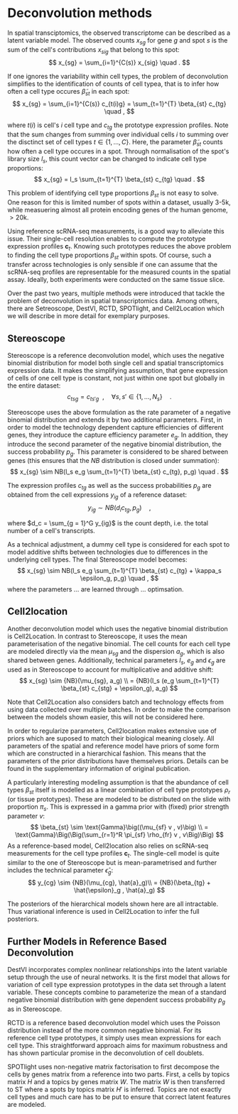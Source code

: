 # Deconvolution methods
In spatial transciptomics, the observed transcriptome can be described as a latent variable model. The observed counts $x_{sg}$ for gene $g$ and spot $s$ is the sum of the cell's contributions $x_{sig}$ that belong to this spot:
$$
    x_{sg} = \sum_{i=1}^{C(s)} x_{sig} \quad .
$$

If one ignores the variability within cell types, the problem of deconvolution simplifies to the identification of counts of cell typea, that is to infer how often a cell type occures $\tilde \beta_{st}$ in each spot:
$$
    x_{sg} = \sum_{i=1}^{C(s)} c_{t(i)g} = \sum_{t=1}^{T} \beta_{st} c_{tg} \quad ,
$$

where $t(i)$ is cell's $i$ cell type and $c_{tg}$ the prototype expression profiles. Note that the sum changes from summing over individual cells $i$ to summing over the disctinct set of cell types $t \in \{1, \dots, C\}$. Here, the parameter $\tilde \beta_{st}$ counts how often a cell type occures in a spot. Through normalisation of the spot's library size $l_s$, this count vector can be changed to indicate cell type proportions:
$$
    x_{sg} = l_s \sum_{t=1}^{T} \beta_{st} c_{tg} \quad .
$$

This problem of identifying cell type proportions $\beta_{st}$ is not easy to solve. One reason for this is limited number of spots within a dataset, usually 3-5k, while measuering almost all protein encoding genes of the human genome, $> 20\text{k}$.

Using reference scRNA-seq measurements, is a good way to alleviate this issue. Their single-cell resolution enables to compute the prototype expression profiles $\boldsymbol{c}_{t}$. Knowing such prototypes reduces the above problem to finding the cell type proportions $\beta_{st}$ within spots. Of course, such a transfer across technologies is only sensible if one can assume that the scRNA-seq profiles are representable for the measured counts in the spatial assay. Ideally, both experiments were conducted on the same tissue slice. 

Over the past two years, multiple methods were introduced that tackle the problem of deconvolution in spatial transcriptomics data. Among others, there are Setreoscope, DestVI, RCTD, SPOTlight, and Cell2Location which we will describe in more detail for exemplary purposes.

## Stereoscope

Stereoscope is a reference deconvolution model, which uses the negative binomial distribution for model both single cell and spatial transcriptomics expression data. It makes the simplifying assumption, that gene expression of cells of one cell type is constant, not just within one spot but globally in the entire dataset:
$$
    c_{tsg} = c_{ts'g} \ \ , \quad  \forall s,s' \in \{1, ..., N_s\} \quad .
$$

Stereoscope uses the above formulation as the rate parameter of a negative binomial distribution and extends it by two additional parameters. First, in order to model the technology dependent capture efficiencies of different genes, they introduce the capture efficiency parameter $e_g$. In addition, they introduce the second parameter of the negative binomial distribution, the success probability $p_g$. This parameter is considered to be shared between genes (this ensures that the $NB$ distribution is closed under summation):
$$
    x_{sg} \sim NB(l_s e_g \sum_{t=1}^{T} \beta_{st} c_{tg}, p_g) \quad .
$$

The expression profiles $c_{tg}$ as well as the success probabilities $p_g$ are obtained from the cell expressions $y_{ig}$ of a reference dataset: 
$$
    y_{ig} \sim NB(d_i c_{tg},p_g) \quad ,
$$

where $d_c = \sum_{g = 1}^G y_{ig}$ is the count depth, i.e. the total number of a cell's transcripts.

As a technical adjustment, a dummy cell type is considered for each spot to model additive shifts between technologies due to differences in the underlying cell types. The final Stereoscope model becomes: 
$$
    x_{sg} \sim NB(l_s e_g \sum_{t=1}^{T} \beta_{st} c_{tg} + \kappa_s \epsilon_g, p_g) \quad ,
$$
where the parameters $\dots$ are learned through $\dots$ optimsation. 

## Cell2location

Another deconvolution model which uses the negative binomial distribution is Cell2Location. In contrast to Stereoscope, it uses the mean parameterisation of the negative binomial. The cell counts for each cell type are modeled directly via the mean $\mu_{sg}$ and the dispersion $a_g$, which is also shared between genes. Additionally, technical parameters $l_s$, $e_g$ and $\epsilon_g$ are used as in Stereoscope to account for multiplicative and additive shift:
$$
    x_{sg} \sim {NB}(\mu_{sg}, a_g) \\ =  {NB}(l_s (e_g \sum_{t=1}^{T} \beta_{st} c_{stg} + \epsilon_g), a_g)
$$

Note that Cell2Location also considers batch and technology effects from using data collected over multiple batches. In order to make the comparison between the models shown easier, this will not be considered here.

In order to regularize parameters, Cell2location makes extensive use of priors which are suposed to match their biological meaning closely. All parameters of the spatial and reference model have priors of some form which are constructed in a hierarchical fashion. This means that the parameters of the prior distributions have themselves priors. Details can be found in the supplementary information of original publication.

A particularly interesting modeling assumption is that the abundance of cell types $\beta_{st}$ itself is modelled as a linear combination of cell type prototypes $\rho_{r}$ (or tissue prototypes). These are modeled to be distributed on the slide with proportion $\pi_s$. This is expressed in a gamma prior with (fixed) prior strength parameter $v$:
$$
    \beta_{st} \sim \text{Gamma}\big((\mu_{sf} v , v)\big) \\
     = \text{Gamma}\Big(\Big(\sum_{r=1}^R \pi_{sf} \rho_{fr} v , v\Big)\Big)
$$
As a reference-based model, Cell2location also relies on scRNA-seq measurements for the cell type profiles $\boldsymbol{c}_t$. The single-cell model is quite similar to the one of Stereoscope but is mean-parametrised and further includes the technical parameter $\hat{\epsilon}_g$:
$$
    y_{cg} \sim {NB}(\mu_{cg}, \hat{a}_g)\\
    =  {NB}(\beta_{tg} + \hat{\epsilon}_g , \hat{a}_g)
$$

The posteriors of the hierarchical models shown here are all intractable. Thus variational inference is used in Cell2Location to infer the full posteriors.

## Further Models in Reference Based Deconvolution

DestVI incorporates complex nonlinear relationships into the latent variable setup through the use of neural networks. It is the first model that allows for variation of cell type expression prototypes in the data set through a latent variable. These concepts combine to parameterize the mean of a standard negative binomial distribution with gene dependent success probability $p_g$ as in Stereoscope.

RCTD is a reference based deconvolution model which uses the Poisson distribution instead of the more common negative binomial. For its reference cell type prototypes, it simply uses mean expressions for each cell type. This straightforward approach aims for maximum robustness and has shown particular promise in the deconvolution of cell doublets.

SPOTlight uses non-negative matrix factorisation to first decompose the cells by genes matrix from a reference into two parts. First, a cells by topics matrix $H$ and a topics by genes matrix $W$. The matrix $W$ is then transferred to ST where a spots by topics matrix $H'$ is inferred. Topics are not exactly cell types and much care has to be put to ensure that correct latent features are modeled. 